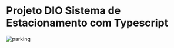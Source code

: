 # Projeto DIO Sistema de Estacionamento com Typescript
![parking](https://user-images.githubusercontent.com/101996367/176485337-61dc1103-ccfc-4f8e-8499-eab3e0c293a7.png)


